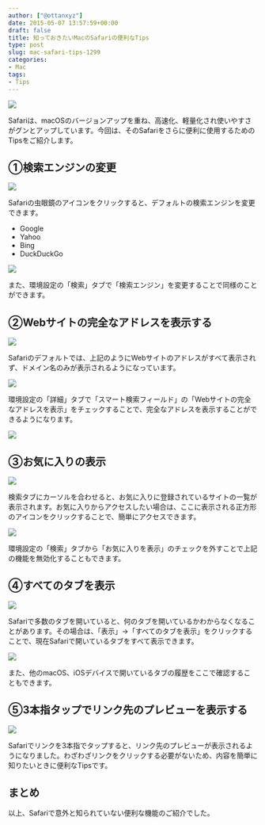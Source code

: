 ```yaml
---
author: ["@ottanxyz"]
date: 2015-05-07 13:57:59+00:00
draft: false
title: 知っておきたいMacのSafariの便利なTips
type: post
slug: mac-safari-tips-1299
categories:
- Mac
tags:
- Tips
---
```


![](/uploads/2015/05/150507-554b6d0b127fc.png)






Safariは、macOSのバージョンアップを重ね、高速化、軽量化され使いやすさがグンとアップしています。今回は、そのSafariをさらに便利に使用するためのTipsをご紹介します。





## ①検索エンジンの変更





![](/uploads/2015/05/150507-554b6cf45a72e.png)






Safariの虫眼鏡のアイコンをクリックすると、デフォルトの検索エンジンを変更できます。






  * Google
  * Yahoo
  * Bing
  * DuckDuckGo




![](/uploads/2015/05/150507-554b6cf5d05f7.png)






また、環境設定の「検索」タブで「検索エンジン」を変更することで同様のことができます。





## ②Webサイトの完全なアドレスを表示する





![](/uploads/2015/05/150507-554b6cf79933a.png)






Safariのデフォルトでは、上記のようにWebサイトのアドレスがすべて表示されず、ドメイン名のみが表示されるようになっています。





![](/uploads/2015/05/150507-554b6cf8d4c74.png)






環境設定の「詳細」タブで「スマート検索フィールド」の「Webサイトの完全なアドレスを表示」をチェックすることで、完全なアドレスを表示することができるようになります。





![](/uploads/2015/05/150507-554b6cfb02559.png)






## ③お気に入りの表示





![](/uploads/2015/05/150507-554b6cfca52e2.png)






検索タブにカーソルを合わせると、お気に入りに登録されているサイトの一覧が表示されます。お気に入りからアクセスしたい場合は、ここに表示される正方形のアイコンをクリックすることで、簡単にアクセスできます。





![](/uploads/2015/05/150507-554b6d00916b7.png)






環境設定の「検索」タブから「お気に入りを表示」のチェックを外すことで上記の機能を無効化することもできます。





## ④すべてのタブを表示





![](/uploads/2015/05/150507-554b6d089c6dd.png)






Safariで多数のタブを開いていると、何のタブを開いているかわからなくなることがあります。その場合は、「表示」→「すべてのタブを表示」をクリックすることで、現在Safariで開いているタブをすべて表示できます。





![](/uploads/2015/05/150507-554b6d0555dd2.png)






また、他のmacOS、iOSデバイスで開いているタブの履歴をここで確認することもできます。





## ⑤3本指タップでリンク先のプレビューを表示する





![](/uploads/2015/05/150507-554b7058ceaaf.png)






Safariでリンクを3本指でタップすると、リンク先のプレビューが表示されるようになりました。わざわざリンクをクリックする必要がないため、内容を簡単に知りたいときに便利なTipsです。





## まとめ





以上、Safariで意外と知られていない便利な機能のご紹介でした。
